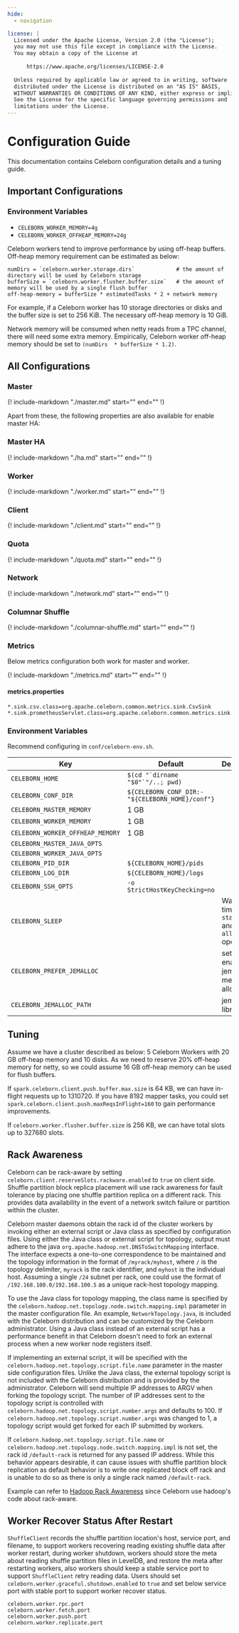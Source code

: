 ```yaml
---
hide:
  - navigation

license: |
  Licensed under the Apache License, Version 2.0 (the "License");
  you may not use this file except in compliance with the License.
  You may obtain a copy of the License at
  
      https://www.apache.org/licenses/LICENSE-2.0
  
  Unless required by applicable law or agreed to in writing, software
  distributed under the License is distributed on an "AS IS" BASIS,
  WITHOUT WARRANTIES OR CONDITIONS OF ANY KIND, either express or implied.
  See the License for the specific language governing permissions and
  limitations under the License.
---
```


Configuration Guide
===
This documentation contains Celeborn configuration details and a tuning guide.

## Important Configurations

### Environment Variables

- `CELEBORN_WORKER_MEMORY=4g`
- `CELEBORN_WORKER_OFFHEAP_MEMORY=24g`

Celeborn workers tend to improve performance by using off-heap buffers.
Off-heap memory requirement can be estimated as below:

```
numDirs = `celeborn.worker.storage.dirs`             # the amount of directory will be used by Celeborn storage
bufferSize = `celeborn.worker.flusher.buffer.size`   # the amount of memory will be used by a single flush buffer 
off-heap-memory = bufferSize * estimatedTasks * 2 + network memory
```

For example, if a Celeborn worker has 10 storage directories or disks and the buffer size is set to 256 KiB.
The necessary off-heap memory is 10 GiB.

Network memory will be consumed when netty reads from a TPC channel, there will need some extra
memory. Empirically, Celeborn worker off-heap memory should be set to `(numDirs  * bufferSize * 1.2)`.

## All Configurations

### Master

{!
include-markdown "./master.md"
start="<!--begin-include-->"
end="<!--end-include-->"
!}

Apart from these, the following properties are also available for enable master HA:
### Master HA

{!
include-markdown "./ha.md"
start="<!--begin-include-->"
end="<!--end-include-->"
!}

### Worker

{!
include-markdown "./worker.md"
start="<!--begin-include-->"
end="<!--end-include-->"
!}


### Client

{!
include-markdown "./client.md"
start="<!--begin-include-->"
end="<!--end-include-->"
!}


### Quota

{!
include-markdown "./quota.md"
start="<!--begin-include-->"
end="<!--end-include-->"
!}

### Network

{!
include-markdown "./network.md"
start="<!--begin-include-->"
end="<!--end-include-->"
!}


### Columnar Shuffle

{!
include-markdown "./columnar-shuffle.md"
start="<!--begin-include-->"
end="<!--end-include-->"
!}

### Metrics

Below metrics configuration both work for master and worker.

{!
include-markdown "./metrics.md"
start="<!--begin-include-->"
end="<!--end-include-->"
!}

#### metrics.properties

```properties
*.sink.csv.class=org.apache.celeborn.common.metrics.sink.CsvSink
*.sink.prometheusServlet.class=org.apache.celeborn.common.metrics.sink.PrometheusServlet
```

### Environment Variables

Recommend configuring in `conf/celeborn-env.sh`.

| Key                              | Default                                         | Description                                            |
|----------------------------------|-------------------------------------------------|--------------------------------------------------------|
| `CELEBORN_HOME`                  | ``$(cd "`dirname "$0"`"/..; pwd)``              |                                                        |
| `CELEBORN_CONF_DIR`              | `${CELEBORN_CONF_DIR:-"${CELEBORN_HOME}/conf"}` |                                                        |
| `CELEBORN_MASTER_MEMORY`         | 1 GB                                            |                                                        |
| `CELEBORN_WORKER_MEMORY`         | 1 GB                                            |                                                        |
| `CELEBORN_WORKER_OFFHEAP_MEMORY` | 1 GB                                            |                                                        |
| `CELEBORN_MASTER_JAVA_OPTS`      |                                                 |                                                        |
| `CELEBORN_WORKER_JAVA_OPTS`      |                                                 |                                                        |
| `CELEBORN_PID_DIR`               | `${CELEBORN_HOME}/pids`                         |                                                        |
| `CELEBORN_LOG_DIR`               | `${CELEBORN_HOME}/logs`                         |                                                        |
| `CELEBORN_SSH_OPTS`              | `-o StrictHostKeyChecking=no`                   |                                                        |
| `CELEBORN_SLEEP`                 |                                                 | Waiting time for `start-all` and `stop-all` operations |
| `CELEBORN_PREFER_JEMALLOC`       |                                                 | set `true` to enable jemalloc memory allocator         |
| `CELEBORN_JEMALLOC_PATH`         |                                                 | jemalloc library path                                  |

## Tuning

Assume we have a cluster described as below:
5 Celeborn Workers with 20 GB off-heap memory and 10 disks.
As we need to reserve 20% off-heap memory for netty,
so we could assume 16 GB off-heap memory can be used for flush buffers.

If `spark.celeborn.client.push.buffer.max.size` is 64 KB, we can have in-flight requests up to 1310720.
If you have 8192 mapper tasks, you could set `spark.celeborn.client.push.maxReqsInFlight=160` to gain performance improvements.

If `celeborn.worker.flusher.buffer.size` is 256 KB, we can have total slots up to 327680 slots.

## Rack Awareness

Celeborn can be rack-aware by setting `celeborn.client.reserveSlots.rackware.enabled` to `true` on client side.
Shuffle partition block replica placement will use rack awareness for fault tolerance by placing one shuffle partition replica
on a different rack. This provides data availability in the event of a network switch failure or partition within the cluster.

Celeborn master daemons obtain the rack id of the cluster workers by invoking either an external script or Java class as specified by configuration files.
Using either the Java class or external script for topology, output must adhere to the java `org.apache.hadoop.net.DNSToSwitchMapping` interface.
The interface expects a one-to-one correspondence to be maintained and the topology information in the format of `/myrack/myhost`,
where `/` is the topology delimiter, `myrack` is the rack identifier, and `myhost` is the individual host.
Assuming a single `/24` subnet per rack, one could use the format of `/192.168.100.0/192.168.100.5` as a unique rack-host topology mapping.

To use the Java class for topology mapping, the class name is specified by the `celeborn.hadoop.net.topology.node.switch.mapping.impl` parameter in the master configuration file.
An example, `NetworkTopology.java`, is included with the Celeborn distribution and can be customized by the Celeborn administrator. 
Using a Java class instead of an external script has a performance benefit in that Celeborn doesn't need to fork an external process when a new worker node registers itself.

If implementing an external script, it will be specified with the `celeborn.hadoop.net.topology.script.file.name` parameter in the master side configuration files. 
Unlike the Java class, the external topology script is not included with the Celeborn distribution and is provided by the administrator. 
Celeborn will send multiple IP addresses to ARGV when forking the topology script. The number of IP addresses sent to the topology script 
is controlled with `celeborn.hadoop.net.topology.script.number.args` and defaults to 100.
If `celeborn.hadoop.net.topology.script.number.args` was changed to 1, a topology script would get forked for each IP submitted by workers.

If `celeborn.hadoop.net.topology.script.file.name` or `celeborn.hadoop.net.topology.node.switch.mapping.impl` is not set, the rack id `/default-rack` is returned for any passed IP address.
While this behavior appears desirable, it can cause issues with shuffle partition block replication as default behavior
is to write one replicated block off rack and is unable to do so as there is only a single rack named `/default-rack`.

Example can refer to [Hadoop Rack Awareness](https://hadoop.apache.org/docs/stable/hadoop-project-dist/hadoop-common/RackAwareness.html) since Celeborn use hadoop's code about rack-aware.


## Worker Recover Status After Restart

`ShuffleClient` records the shuffle partition location's host, service port, and filename,
to support workers recovering reading existing shuffle data after worker restart,
during worker shutdown, workers should store the meta about reading shuffle partition files in LevelDB,
and restore the meta after restarting workers, also workers should keep a stable service port to support
`ShuffleClient` retry reading data. Users should set `celeborn.worker.graceful.shutdown.enabled` to `true` and
set below service port with stable port to support worker recover status.
```
celeborn.worker.rpc.port
celeborn.worker.fetch.port
celeborn.worker.push.port
celeborn.worker.replicate.port
```
